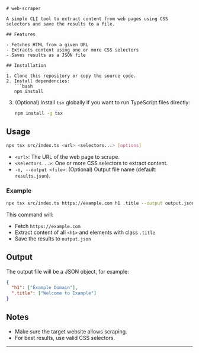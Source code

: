 ````
# web-scraper

A simple CLI tool to extract content from web pages using CSS selectors and save the results to a file.

## Features

- Fetches HTML from a given URL
- Extracts content using one or more CSS selectors
- Saves results as a JSON file

## Installation

1. Clone this repository or copy the source code.
2. Install dependencies:
   ```bash
   npm install
````

3. (Optional) Install `tsx` globally if you want to run TypeScript files directly:
   ```bash
   npm install -g tsx
   ```

## Usage

```bash
npx tsx src/index.ts <url> <selectors...> [options]
```

- `<url>`: The URL of the web page to scrape.
- `<selectors...>`: One or more CSS selectors to extract content.
- `-o, --output <file>`: (Optional) Output file name (default: `results.json`).

### Example

```bash
npx tsx src/index.ts https://example.com h1 .title --output output.json
```

This command will:

- Fetch `https://example.com`
- Extract content of all `<h1>` and elements with class `.title`
- Save the results to `output.json`

## Output

The output file will be a JSON object, for example:

```json
{
  "h1": ["Example Domain"],
  ".title": ["Welcome to Example"]
}
```

## Notes

- Make sure the target website allows scraping.
- For best results, use valid CSS selectors.

---

```

```

